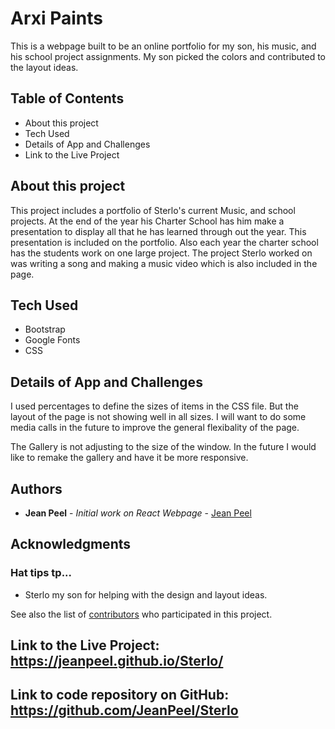 # Arxi Paints

This is a webpage built to be an online portfolio for my son, his music, and his school project assignments.  My son picked the colors and contributed to the layout ideas.  

## Table of Contents
* About this project
* Tech Used
* Details of App and Challenges
* Link to the Live Project


## About this project

This project includes a portfolio of Sterlo's current Music, and school projects.  At the end of the year his Charter School has him make a presentation to display all that he has learned through out the year.  This presentation is included on the portfolio.  Also each year the charter school has the students work on one large project.  The project Sterlo worked on was writing a song and making a music video which is also included in the page.

## Tech Used
* Bootstrap
* Google Fonts
* CSS

## Details of App and Challenges
I used percentages to define the sizes of items in the CSS file.  But the layout of the page is not showing well in all sizes.  I will want to do some media calls in the future to improve the general flexibality of the page.

The Gallery is not adjusting to the size of the window.  In the future I would like to remake the gallery and have it be more responsive.

## Authors

* **Jean Peel** - *Initial work on React Webpage* - [Jean Peel](https://github.com/JeanPeel)

## Acknowledgments

### Hat tips tp...

* Sterlo my son for helping with the design and layout ideas.

See also the list of [contributors](https://github.com/JeanPeel/Sterlo/graphs/contributors) who participated in this project.

## Link to the Live Project: https://jeanpeel.github.io/Sterlo/

## Link to code repository on GitHub: https://github.com/JeanPeel/Sterlo